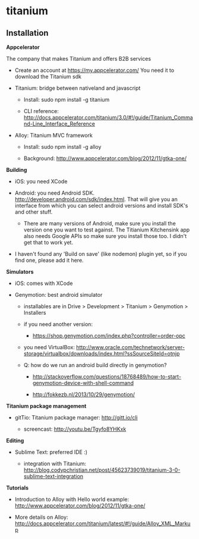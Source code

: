 titanium
========


Installation
-------------


__Appcelerator__

The company that makes Titanium and offers B2B services

- Create an account at https://my.appcelerator.com/ You need it to download the Titanium sdk

- Titanium: bridge between nativeland and javascript

	- Install: sudo npm install -g titanium

	- CLI reference: http://docs.appcelerator.com/titanium/3.0/#!/guide/Titanium_Command-Line_Interface_Reference

- Alloy: Titanium MVC framework
	
	- Install: sudo npm install -g alloy

	- Background: http://www.appcelerator.com/blog/2012/11/gtka-one/


__Building__

- iOS: you need XCode

- Android: you need Android SDK. http://developer.android.com/sdk/index.html. That will give you an interface from which you can select android versions and install SDK's and other stuff.

	- There are many versions of Android, make sure you install the version one you want to test against. The Titianium Kitchensink app also needs Google APIs so make sure you install those too. I didn't get that to work yet.

- I haven't found any 'Build on save' (like nodemon) plugin yet, so if you find one, please add it here.

__Simulators__

- iOS: comes with XCode
	
- Genymotion: best android simulator

	- installables are in Drive > Development > Titanium > Genymotion > Installers

	- if you need another version: 

		- https://shop.genymotion.com/index.php?controller=order-opc
		
	- you need VirtualBox: http://www.oracle.com/technetwork/server-storage/virtualbox/downloads/index.html?ssSourceSiteId=otnjp
	
	- Q: how do we run an android build directly in genymotion?
	
		- http://stackoverflow.com/questions/18768489/how-to-start-genymotion-device-with-shell-command

		- http://fokkezb.nl/2013/10/29/genymotion/


__Titanium package management__

- gitTio: Titanium package manager: http://gitt.io/cli

	- screencast: http://youtu.be/Tgyfo8YHKxk


__Editing__

- Sublime Text: preferred IDE :)

	- integration with Titanium: http://blog.codypchristian.net/post/45623739019/titanium-3-0-sublime-text-integration

__Tutorials__

- Introduction to Alloy with Hello world example: http://www.appcelerator.com/blog/2012/11/gtka-one/

- More details on Alloy: http://docs.appcelerator.com/titanium/latest/#!/guide/Alloy_XML_Markup
